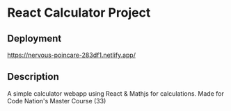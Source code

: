 # React Calculator Project

## Deployment

https://nervous-poincare-283df1.netlify.app/

## Description

A simple calculator webapp using React & Mathjs for calculations. Made for Code Nation's Master Course (33)
